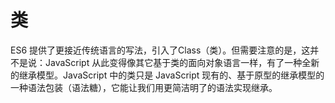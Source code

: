 # 类

ES6 提供了更接近传统语言的写法，引入了Class（类）。但需要注意的是，这并不是说：JavaScript 从此变得像其它基于类的面向对象语言一样，有了一种全新的继承模型。JavaScript 中的类只是 JavaScript 现有的、基于原型的继承模型的一种语法包装（语法糖），它能让我们用更简洁明了的语法实现继承。

